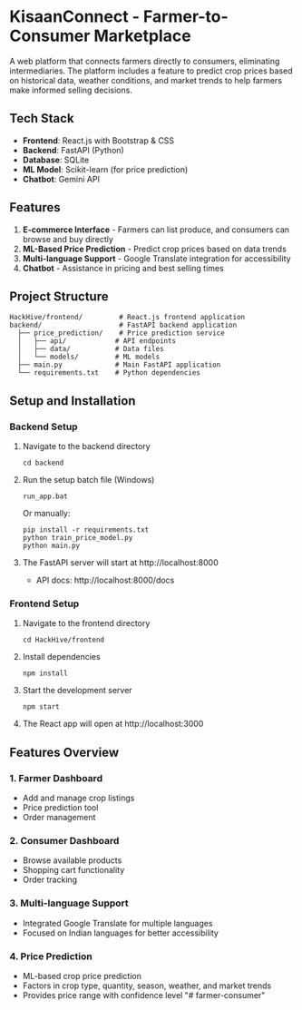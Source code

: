 # KisaanConnect - Farmer-to-Consumer Marketplace

A web platform that connects farmers directly to consumers, eliminating intermediaries. The platform includes a feature to predict crop prices based on historical data, weather conditions, and market trends to help farmers make informed selling decisions.

## Tech Stack

- **Frontend**: React.js with Bootstrap & CSS
- **Backend**: FastAPI (Python)
- **Database**: SQLite
- **ML Model**: Scikit-learn (for price prediction)
- **Chatbot**: Gemini API

## Features

1. **E-commerce Interface** - Farmers can list produce, and consumers can browse and buy directly
2. **ML-Based Price Prediction** - Predict crop prices based on data trends
3. **Multi-language Support** - Google Translate integration for accessibility
4. **Chatbot** - Assistance in pricing and best selling times

## Project Structure

```
HackHive/frontend/         # React.js frontend application
backend/                   # FastAPI backend application
  ├── price_prediction/    # Price prediction service
  │   ├── api/            # API endpoints
  │   ├── data/           # Data files
  │   └── models/         # ML models
  ├── main.py             # Main FastAPI application
  └── requirements.txt    # Python dependencies
```

## Setup and Installation

### Backend Setup

1. Navigate to the backend directory
   ```
   cd backend
   ```

2. Run the setup batch file (Windows)
   ```
   run_app.bat
   ```

   Or manually:
   ```
   pip install -r requirements.txt
   python train_price_model.py
   python main.py
   ```

3. The FastAPI server will start at http://localhost:8000
   - API docs: http://localhost:8000/docs

### Frontend Setup

1. Navigate to the frontend directory
   ```
   cd HackHive/frontend
   ```

2. Install dependencies
   ```
   npm install
   ```

3. Start the development server
   ```
   npm start
   ```

4. The React app will open at http://localhost:3000

## Features Overview

### 1. Farmer Dashboard
- Add and manage crop listings
- Price prediction tool
- Order management

### 2. Consumer Dashboard
- Browse available products
- Shopping cart functionality
- Order tracking

### 3. Multi-language Support
- Integrated Google Translate for multiple languages
- Focused on Indian languages for better accessibility

### 4. Price Prediction
- ML-based crop price prediction
- Factors in crop type, quantity, season, weather, and market trends
- Provides price range with confidence level "# farmer-consumer" 
